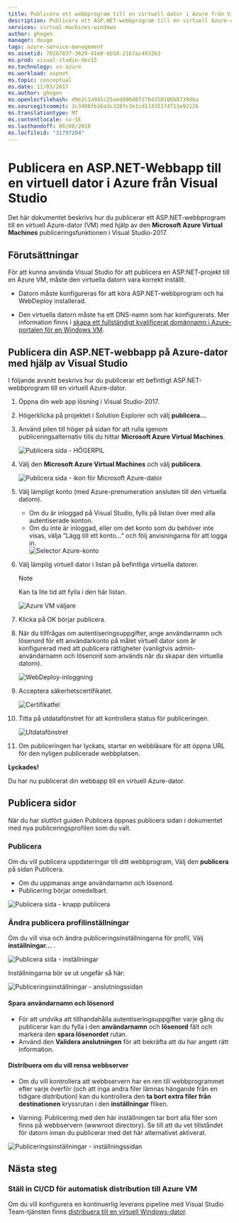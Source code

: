 ```yaml
---
title: Publicera ett webbprogram till en virtuell dator i Azure från Visual Studio
description: Publicera ett ASP.NET-webbprogram till en virtuell Azure-dator från Visual Studio
services: virtual-machines-windows
author: ghogen
manager: douge
tags: azure-service-management
ms.assetid: 70267837-3629-41e0-bb58-2167ac4932b3
ms.prod: visual-studio-dev15
ms.technology: vs-azure
ms.workload: aspnet
ms.topic: conceptual
ms.date: 11/03/2017
ms.author: ghogen
ms.openlocfilehash: d9e2c1a941c25aedd9048f2784350106b8739dba
ms.sourcegitcommit: 3c3488fb16a3c3287c3e1cd11435174711e92126
ms.translationtype: MT
ms.contentlocale: sv-SE
ms.lasthandoff: 06/08/2018
ms.locfileid: "31797204"
---
```

# <a name="publish-an-aspnet-web-app-to-an-azure-vm-from-visual-studio"></a>Publicera en ASP.NET-Webbapp till en virtuell dator i Azure från Visual Studio

Det här dokumentet beskrivs hur du publicerar ett ASP.NET-webbprogram till en virtuell Azure-dator (VM) med hjälp av den **Microsoft Azure Virtual Machines** publiceringsfunktionen i Visual Studio-2017.  

## <a name="prerequisites"></a>Förutsättningar
För att kunna använda Visual Studio för att publicera en ASP.NET-projekt till en Azure VM, måste den virtuella datorn vara korrekt inställt.

- Datorn måste konfigureras för att köra ASP.NET-webbprogram och ha WebDeploy installerad.

- Den virtuella datorn måste ha ett DNS-namn som har konfigurerats. Mer information finns i [skapa ett fullständigt kvalificerat domännamn i Azure-portalen för en Windows VM](portal-create-fqdn.md).

## <a name="publish-your-aspnet-web-app-to-the-azure-vm-using-visual-studio"></a>Publicera din ASP.NET-webbapp på Azure-dator med hjälp av Visual Studio
I följande avsnitt beskrivs hur du publicerar ett befintligt ASP.NET-webbprogram till en virtuell Azure-dator.

1. Öppna din web app lösning i Visual Studio-2017.
2. Högerklicka på projektet i Solution Explorer och välj **publicera...**
3. Använd pilen till höger på sidan för att rulla igenom publiceringsalternativ tills du hittar **Microsoft Azure Virtual Machines**.  

   ![Publicera sida - HÖGERPIL]

4. Välj den **Microsoft Azure Virtual Machines** och välj **publicera**.

   ![Publicera sida - ikon för Microsoft Azure-dator]

5. Välj lämpligt konto (med Azure-prenumeration ansluten till den virtuella datorn).  
   - Om du är inloggad på Visual Studio, fylls på listan över med alla autentiserade konton.  
   - Om du inte är inloggad, eller om det konto som du behöver inte visas, välja ”Lägg till ett konto...” och följ anvisningarna för att logga in.  
   ![Selector Azure-konto]  

6. Välj lämplig virtuell dator i listan på befintliga virtuella datorer.

   > [!Note]
   > Kan ta lite tid att fylla i den här listan.

   ![Azure VM väljare]

7. Klicka på OK börjar publicera.

8. När du tillfrågas om autentiseringsuppgifter, ange användarnamn och lösenord för ett användarkonto på målet virtuell dator som är konfigurerad med att publicera rättigheter (vanligtvis admin-användarnamn och lösenord som används när du skapar den virtuella datorn).  

   ![WebDeploy-inloggning]

9. Acceptera säkerhetscertifikatet.

   ![Certifikatfel]

10. Titta på utdatafönstret för att kontrollera status för publiceringen.

    ![Utdatafönstret]

11. Om publiceringen har lyckats, startar en webbläsare för att öppna URL för den nyligen publicerade webbplatsen.

**Lyckades!**

Du har nu publicerat din webbapp till en virtuell Azure-dator.

## <a name="publish-page-options"></a>Publicera sidor

När du har slutfört guiden Publicera öppnas publicera sidan i dokumentet med nya publiceringsprofilen som du valt.

### <a name="re-publish"></a>Publicera

Om du vill publicera uppdateringar till ditt webbprogram, Välj den **publicera** på sidan Publicera.  
- Om du uppmanas ange användarnamn och lösenord.  
- Publicering börjar omedelbart.

![Publicera sida - knapp publicera]

### <a name="modify-publish-profile-settings"></a>Ändra publicera profilinställningar

Om du vill visa och ändra publiceringsinställningarna för profil, Välj **inställningar...** .  

![Publicera sida - inställningar]

Inställningarna bör se ut ungefär så här:  

![Publiceringsinställningar - anslutningssidan]

#### <a name="save-user-name-and-password"></a>Spara användarnamn och lösenord
- För att undvika att tillhandahålla autentiseringsuppgifter varje gång du publicerar kan du fylla i den **användarnamn** och **lösenord** fält och markera den **spara lösenordet** rutan.
- Använd den **Validera anslutningen** för att bekräfta att du har angett rätt information.

#### <a name="deploy-to-clean-web-server"></a>Distribuera om du vill rensa webbserver

- Om du vill kontrollera att webbservern har en ren till webbprogrammet efter varje överför (och att inga andra filer lämnas hängande från en tidigare distribution) kan du kontrollera den **ta bort extra filer från destinationen** kryssrutan i den **inställningar** fliken.

- Varning: Publicering med den här inställningen tar bort alla filer som finns på webbservern (wwwroot directory). Se till att du vet tillståndet för datorn innan du publicerar med det här alternativet aktiverat. 

![Publiceringsinställningar - inställningssidan]

## <a name="next-steps"></a>Nästa steg

### <a name="set-up-cicd-for-automated-deployment-to-azure-vm"></a>Ställ in CI/CD för automatisk distribution till Azure VM

Om du vill konfigurera en kontinuerlig leverans pipeline med Visual Studio Team-tjänsten finns [distribuera till en virtuell Windows-dator](https://docs.microsoft.com/vsts/build-release/apps/cd/deploy-webdeploy-iis-deploygroups).

[VM Overview - DNS Name]: ../../../includes/media/publish-web-app-from-visual-studio/VMOverviewDNSName.png
[IP Address Config - DNS Name]: ../../../includes/media/publish-web-app-from-visual-studio/IPAddressConfigDNSName.png
[VM Overview - DNS Configured]: ../../../includes/media/publish-web-app-from-visual-studio/VMOverviewDNSConfigured.png
[Publicera sida - HÖGERPIL]: ../../../includes/media/publish-web-app-from-visual-studio/PublishPageRightArrow.png
[Publicera sida - ikon för Microsoft Azure-dator]: ../../../includes/media/publish-web-app-from-visual-studio/PublishPageMicrosoftAzureVirtualMachineIcon.png
[Selector Azure-konto]: ../../../includes/media/publish-web-app-from-visual-studio/ChooseVM-SelectAccount.png
[Azure VM väljare]: ../../../includes/media/publish-web-app-from-visual-studio/ChooseVM-SelectVM.png
[WebDeploy-inloggning]: ../../../includes/media/publish-web-app-from-visual-studio/WebDeployLogin.png
[Certifikatfel]: ../../../includes/media/publish-web-app-from-visual-studio/CertificateError.png
[Utdatafönstret]: ../../../includes/media/publish-web-app-from-visual-studio/OutputWindow.png
[Publicera sida - knapp publicera]: ../../../includes/media/publish-web-app-from-visual-studio/PublishPagePublishButton.png
[Publicera sida - inställningar]: ../../../includes/media/publish-web-app-from-visual-studio/PublishPageSettingsButton.png
[Publiceringsinställningar - anslutningssidan]: ../../../includes/media/publish-web-app-from-visual-studio/PublishSettingsConnectionPage.png
[Publiceringsinställningar - inställningssidan]: ../../../includes/media/publish-web-app-from-visual-studio/PublishSettingsSettingsPage.png
